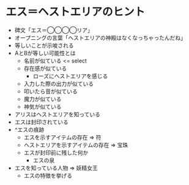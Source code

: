 # エス＝ヘストエリアのヒント
- 碑文「エス＝◯◯◯◯リア」
- オープニングの言葉「ヘストエリアの神殿はなくなっちゃったんだね」
- 等しいことが示唆される
- AとBが等しい可能性とは
  - 名前が似ている <= select
  - 存在感が似ている
    - ローズにヘストエリアを感じる
  - 入力した際の出力が似ている
  - 叩いたら音が似ている
  - 魔力が似ている
  - 神気が似ている
- アリスはヘストエリアを知っている
- エスは封印されている
- ^エスの痕跡
  - エスを示すアイテムの存在 => 符
  - ヘストエリアを示すアイテムの存在 => 宝珠
  - エスが封印前に残した何か
    - エスの泉
- エスを知っている人物 => 妖精女王
  - エスの特徴を挙げる
